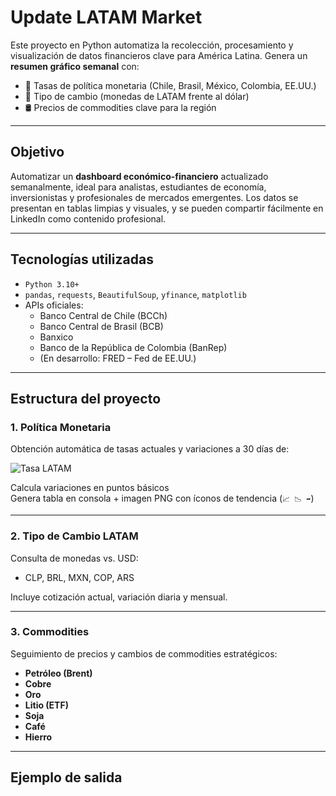 # Update LATAM Market

Este proyecto en Python automatiza la recolección, procesamiento y visualización de datos financieros clave para América Latina. Genera un **resumen gráfico semanal** con:

- 🏦 Tasas de política monetaria (Chile, Brasil, México, Colombia, EE.UU.)
- 💱 Tipo de cambio (monedas de LATAM frente al dólar)
- 🛢️ Precios de commodities clave para la región

---

## Objetivo

Automatizar un **dashboard económico-financiero** actualizado semanalmente, ideal para analistas, estudiantes de economía, inversionistas y profesionales de mercados emergentes. Los datos se presentan en tablas limpias y visuales, y se pueden compartir fácilmente en LinkedIn como contenido profesional.

---

##  Tecnologías utilizadas

- `Python 3.10+`
- `pandas`, `requests`, `BeautifulSoup`, `yfinance`, `matplotlib`
- APIs oficiales:
  - Banco Central de Chile (BCCh)
  - Banco Central de Brasil (BCB)
  - Banxico
  - Banco de la República de Colombia (BanRep)
  - (En desarrollo: FRED – Fed de EE.UU.)

---

## Estructura del proyecto

### 1. Política Monetaria

Obtención automática de tasas actuales y variaciones a 30 días de:

![Tasa LATAM](img/política_monetaria.png)


Calcula variaciones en puntos básicos  
Genera tabla en consola + imagen PNG con íconos de tendencia (`📈 📉 ➡️`)

---

### 2. Tipo de Cambio LATAM

Consulta de monedas vs. USD:

- CLP, BRL, MXN, COP, ARS

Incluye cotización actual, variación diaria y mensual.


---

### 3. Commodities

Seguimiento de precios y cambios de commodities estratégicos:

- **Petróleo (Brent)**
- **Cobre**
- **Oro**
- **Litio (ETF)**
- **Soja**
- **Café**
- **Hierro**

---

## Ejemplo de salida

